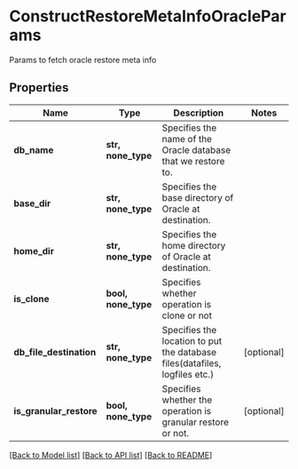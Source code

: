 # ConstructRestoreMetaInfoOracleParams

Params to fetch oracle restore meta info

## Properties
Name | Type | Description | Notes
------------ | ------------- | ------------- | -------------
**db_name** | **str, none_type** | Specifies the name of the Oracle database that we restore to. | 
**base_dir** | **str, none_type** | Specifies the base directory of Oracle at destination. | 
**home_dir** | **str, none_type** | Specifies the home directory of Oracle at destination. | 
**is_clone** | **bool, none_type** | Specifies whether operation is clone or not | 
**db_file_destination** | **str, none_type** | Specifies the location to put the database files(datafiles, logfiles etc.) | [optional] 
**is_granular_restore** | **bool, none_type** | Specifies whether the operation is granular restore or not. | [optional] 

[[Back to Model list]](../README.md#documentation-for-models) [[Back to API list]](../README.md#documentation-for-api-endpoints) [[Back to README]](../README.md)


